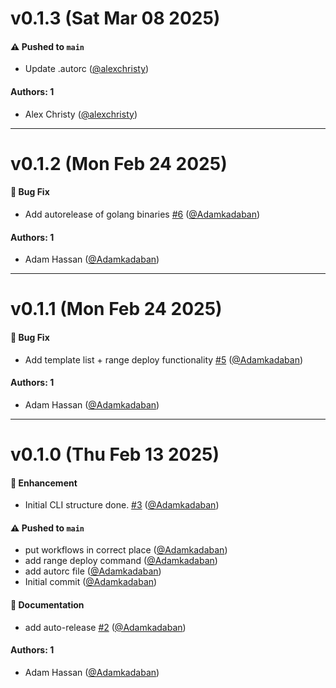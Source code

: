 # v0.1.3 (Sat Mar 08 2025)

#### ⚠️ Pushed to `main`

- Update .autorc ([@alexchristy](https://github.com/alexchristy))

#### Authors: 1

- Alex Christy ([@alexchristy](https://github.com/alexchristy))

---

# v0.1.2 (Mon Feb 24 2025)

#### 🐛 Bug Fix

- Add autorelease of golang binaries [#6](https://github.com/OpenLabsX/CLI/pull/6) ([@Adamkadaban](https://github.com/Adamkadaban))

#### Authors: 1

- Adam Hassan ([@Adamkadaban](https://github.com/Adamkadaban))

---

# v0.1.1 (Mon Feb 24 2025)

#### 🐛 Bug Fix

- Add template list + range deploy functionality [#5](https://github.com/OpenLabsX/CLI/pull/5) ([@Adamkadaban](https://github.com/Adamkadaban))

#### Authors: 1

- Adam Hassan ([@Adamkadaban](https://github.com/Adamkadaban))

---

# v0.1.0 (Thu Feb 13 2025)

#### 🚀 Enhancement

- Initial CLI structure done. [#3](https://github.com/OpenLabsX/CLI/pull/3) ([@Adamkadaban](https://github.com/Adamkadaban))

#### ⚠️ Pushed to `main`

- put workflows in correct place ([@Adamkadaban](https://github.com/Adamkadaban))
- add range deploy command ([@Adamkadaban](https://github.com/Adamkadaban))
- add autorc file ([@Adamkadaban](https://github.com/Adamkadaban))
- Initial commit ([@Adamkadaban](https://github.com/Adamkadaban))

#### 📝 Documentation

- add auto-release [#2](https://github.com/OpenLabsX/CLI/pull/2) ([@Adamkadaban](https://github.com/Adamkadaban))

#### Authors: 1

- Adam Hassan ([@Adamkadaban](https://github.com/Adamkadaban))
